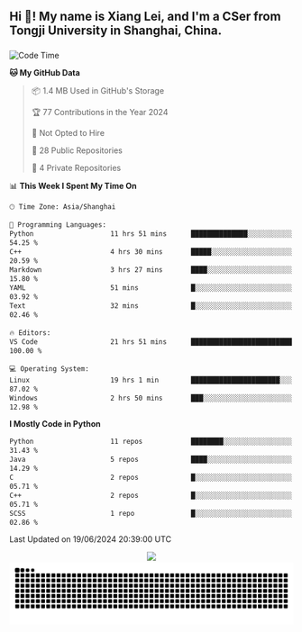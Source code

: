 <h2 align="left">Hi 👋! My name is Xiang Lei, and I'm a CSer from Tongji University in Shanghai, China.</h2>

###

<!--START_SECTION:waka-->
![Code Time](http://img.shields.io/badge/Code%20Time-550%20hrs%208%20mins-blue)

**🐱 My GitHub Data** 

> 📦 1.4 MB Used in GitHub's Storage 
 > 
> 🏆 77 Contributions in the Year 2024
 > 
> 🚫 Not Opted to Hire
 > 
> 📜 28 Public Repositories 
 > 
> 🔑 4 Private Repositories 
 > 
📊 **This Week I Spent My Time On** 

```text
🕑︎ Time Zone: Asia/Shanghai

💬 Programming Languages: 
Python                   11 hrs 51 mins      ██████████████░░░░░░░░░░░   54.25 % 
C++                      4 hrs 30 mins       █████░░░░░░░░░░░░░░░░░░░░   20.59 % 
Markdown                 3 hrs 27 mins       ████░░░░░░░░░░░░░░░░░░░░░   15.80 % 
YAML                     51 mins             █░░░░░░░░░░░░░░░░░░░░░░░░   03.92 % 
Text                     32 mins             █░░░░░░░░░░░░░░░░░░░░░░░░   02.46 % 

🔥 Editors: 
VS Code                  21 hrs 51 mins      █████████████████████████   100.00 % 

💻 Operating System: 
Linux                    19 hrs 1 min        ██████████████████████░░░   87.02 % 
Windows                  2 hrs 50 mins       ███░░░░░░░░░░░░░░░░░░░░░░   12.98 % 
```

**I Mostly Code in Python** 

```text
Python                   11 repos            ████████░░░░░░░░░░░░░░░░░   31.43 % 
Java                     5 repos             ████░░░░░░░░░░░░░░░░░░░░░   14.29 % 
C                        2 repos             █░░░░░░░░░░░░░░░░░░░░░░░░   05.71 % 
C++                      2 repos             █░░░░░░░░░░░░░░░░░░░░░░░░   05.71 % 
SCSS                     1 repo              █░░░░░░░░░░░░░░░░░░░░░░░░   02.86 % 
```




 Last Updated on 19/06/2024 20:39:00 UTC
<!--END_SECTION:waka-->

<div align="center">
  <img src="https://github-readme-stats.vercel.app/api?username=Lei00764&show_icons=true&theme=radical" />
 </div>

 <div align="center">

<picture>
  <source media="(prefers-color-scheme: dark)" srcset="https://raw.githubusercontent.com/Lei00764/Lei00764/output/github-contribution-grid-snake-dark.svg">
  <source media="(prefers-color-scheme: light)" srcset="https://raw.githubusercontent.com/Lei00764/Lei00764/output/github-contribution-grid-snake.svg">
  <img alt="github contribution grid snake animation" src="https://raw.githubusercontent.com/Lei00764/Lei00764/output/github-contribution-grid-snake.svg">
</picture>

</div>
